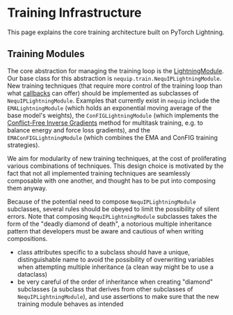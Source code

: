 # Training Infrastructure

This page explains the core training architecture built on PyTorch Lightning.

## Training Modules

The core abstraction for managing the training loop is the [LightningModule](https://lightning.ai/docs/pytorch/stable/common/lightning_module.html).
Our base class for this abstraction is `nequip.train.NequIPLightningModule`.
New training techniques (that require more control of the training loop than what [callbacks](https://lightning.ai/docs/pytorch/stable/api_references.html#callbacks) can offer) should be implemented as subclasses of `NequIPLightningModule`.
Examples that currently exist in `nequip` include the `EMALightningModule` (which holds an exponential moving average of the base model's weights), the `ConFIGLightningModule` (which implements the [Conflict-Free Inverse Gradients](https://arxiv.org/abs/2408.11104) method for multitask training, e.g. to balance energy and force loss gradients), and the `EMAConFIGLightningModule` (which combines the EMA and ConFIG training strategies).

We aim for modularity of new training techniques, at the cost of proliferating various combinations of techniques.
This design choice is motivated by the fact that not all implemented training techniques are seamlessly composable with one another, and thought has to be put into composing them anyway.

Because of the potential need to compose `NequIPLightningModule` subclasses, several rules should be obeyed to limit the possibility of silent errors. Note that composing `NequIPLightningModule` subclasses takes the form of the "deadly diamond of death", a notorious multiple inheritance pattern that developers must be aware and cautious of when writing compositions.

- class attributes specific to a subclass should have a unique, distinguishable name to avoid the possibility of overwriting variables when attempting multiple inheritance (a clean way might be to use a dataclass)
- be very careful of the order of inheritance when creating "diamond" subclasses (a subclass that derives from other subclasses of `NequIPLightningModule`), and use assertions to make sure that the new training module behaves as intended
